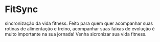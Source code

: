 # FitSync
sincronização da vida fitness. Feito para quem quer acompanhar suas rotinas de alimentação e treino, acompanhar suas faixas de evolução é muito importante na sua jornada! Venha sicronizar sua vida fitness. 
